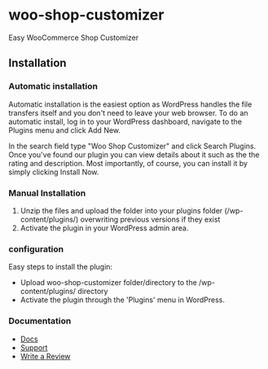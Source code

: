 # woo-shop-customizer
Easy WooCommerce Shop Customizer


## Installation

### Automatic installation

Automatic installation is the easiest option as WordPress handles the file transfers itself and you don't need to leave your web browser. To do an automatic install, log in to your WordPress dashboard, navigate to the Plugins menu and click Add New.

In the search field type "Woo Shop Customizer" and click Search Plugins. Once you've found our plugin you can view details about it such as the the rating and description. Most importantly, of course, you can install it by simply clicking Install Now.

### Manual Installation

1. Unzip the files and upload the folder into your plugins folder (/wp-content/plugins/) overwriting previous versions if they exist
2. Activate the plugin in your WordPress admin area.


### configuration

Easy steps to install the plugin:

*	Upload woo-shop-customizer folder/directory to the /wp-content/plugins/ directory
*	Activate the plugin through the 'Plugins' menu in WordPress.

### Documentation

*	<a href="https://www.premiumdev.com/product/woo-shop-customizer/" target="_blank">Docs</a>
*	<a href="http://wordpress.org/support/plugin/woo-shop-customizer" target="_blank">Support</a>
*	<a href="http://wordpress.org/support/view/plugin-reviews/woo-shop-customizer" target="_blank">Write a Review</a>